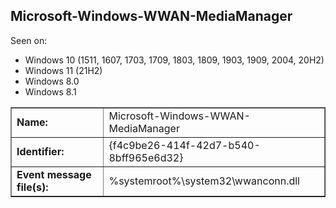 ## Microsoft-Windows-WWAN-MediaManager

Seen on:
* Windows 10 (1511, 1607, 1703, 1709, 1803, 1809, 1903, 1909, 2004, 20H2)
* Windows 11 (21H2)
* Windows 8.0
* Windows 8.1

<table border="1" class="docutils">
  <tbody>
    <tr>
      <td><b>Name:</b></td>
      <td>Microsoft-Windows-WWAN-MediaManager</td>
    </tr>
    <tr>
      <td><b>Identifier:</b></td>
      <td>{f4c9be26-414f-42d7-b540-8bff965e6d32}</td>
    </tr>
    <tr>
      <td><b>Event message file(s):</b></td>
      <td>%systemroot%\system32\wwanconn.dll</td>
    </tr>
  </tbody>
</table>

&nbsp;

